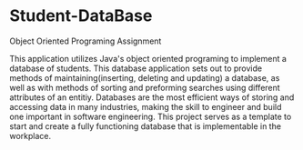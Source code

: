 # Student-DataBase
Object Oriented Programing Assignment

This application utilizes Java's object oriented programing to implement a database of students. This database application sets out to provide methods of maintaining(inserting, deleting and updating) a database, as well as with methods of sorting and preforming searches using different attributes of an entitiy. Databases are the most efficient ways of storing and accessing data in many industries, making the skill to engineer and build one important in software engineering. This project serves as a template to start and create a fully functioning database that is implementable in the workplace.
